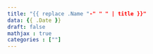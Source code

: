 ```yaml
---
title: "{{ replace .Name "-" " " | title }}"
data: {{ .Date }}
draft: false
mathjax : true
categories : [""]
---
```


